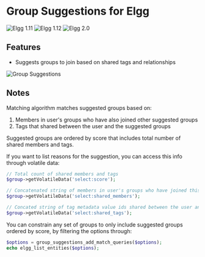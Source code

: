 Group Suggestions for Elgg
==========================
![Elgg 1.11](https://img.shields.io/badge/Elgg-1.11.x-orange.svg?style=flat-square)
![Elgg 1.12](https://img.shields.io/badge/Elgg-1.12.x-orange.svg?style=flat-square)
![Elgg 2.0](https://img.shields.io/badge/Elgg-2.0.x-orange.svg?style=flat-square)

## Features

 * Suggests groups to join based on shared tags and relationships

![Group Suggestions](https://raw.github.com/hypeJunction/Elgg-group_suggestions/master/screenshots/suggested.png "Group Suggestions")

## Notes

Matching algorithm matches suggested groups based on:
1. Members in user's groups who have also joined other suggested groups
2. Tags that shared between the user and the suggested groups

Suggested groups are ordered by score that includes total number of shared members and tags.

If you want to list reasons for the suggestion, you can access this info through volatile data:

```php
// Total count of shared members and tags
$group->getVolatileData('select:score');

// Concatenated string of members in user's groups who have joined this suggested group
$group->getVolatileData('select:shared_members');

// Concated string of tag metadata value ids shared between the user and this suggested group
$group->getVolatileData('select:shared_tags');
```

You can constrain any set of groups to only include suggested groups ordered by score, by
filtering the options through:

```php
$options = group_suggestions_add_match_queries($options);
echo elgg_list_entities($options);
```